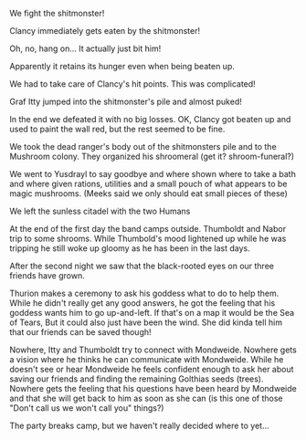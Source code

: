 We fight the shitmonster!

Clancy immediately gets eaten by the shitmonster!

Oh, no, hang on... It actually just bit him!

Apparently it retains its hunger even when being beaten up.

We had to take care of Clancy's hit points. This was complicated!

Graf Itty jumped into the shitmonster's pile and almost puked!

In the end we defeated it with no big losses. OK, Clancy got beaten up and used to paint the wall red, but the rest seemed to be fine.

We took the dead ranger's body out of the shitmonsters pile and  to the Mushroom colony. They organized his shroomeral (get it? shroom-funeral?)

We went to Yusdrayl to say goodbye and where shown where to take a bath and where given rations, utilities and a small pouch of what appears to be magic mushrooms. (Meeks said we only should eat small pieces of these)

We left the sunless citadel with the two Humans

At the end of the first day the band camps outside. Thumboldt and Nabor trip to some shrooms. While Thumbold's mood lightened up while he was tripping he still woke up gloomy as he has been in the last days.

After the second night we saw that the black-rooted eyes on our three friends have grown.

Thurion makes a ceremony to ask his goddess what to do to help them. While he didn't really get any good answers, he got the feeling that his goddess wants him to go up-and-left. If that's on a map it would be the Sea of Tears, But it could also just have been the wind. She did kinda tell him that our friends can be saved though!

Nowhere, Itty and Thumboldt try to connect with Mondweide. Nowhere gets a vision where he thinks he can communicate with Mondweide. While he doesn't see or hear Mondweide he feels confident enough to ask her about saving our friends and finding the remaining Golthias seeds (trees). Nowhere gets the feeling that his questions have been heard by Mondweide and that she will get back to him as soon as she can (is this one of those "Don't call us we won't call you" things?)

The party breaks camp, but we haven't really decided where to yet...